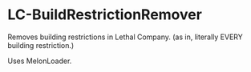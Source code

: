 # LC-BuildRestrictionRemover
Removes building restrictions in Lethal Company. (as in, literally EVERY building restriction.)

Uses MelonLoader.
